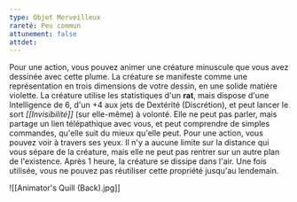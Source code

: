 ```yaml
---
type: Objet Merveilleux
rareté: Peu commun
attunement: false
attdet:
---
```

Pour une action, vous pouvez animer une créature minuscule que vous avez dessinée avec cette plume. La créature se manifeste comme une représentation en trois dimensions de votre dessin, en une solide matière violette. La créature utilise les statistiques d'un **rat**, mais dispose d'une Intelligence de 6, d'un +4 aux jets de Dextérité (Discrétion), et peut lancer le sort *[[Invisibilité]]* (sur elle-même) à volonté. Elle ne peut pas parler, mais partage un lien télépathique avec vous, et peut comprendre de simples commandes, qu'elle suit du mieux qu'elle peut. Pour une action, vous pouvez voir à travers ses yeux. Il n'y a aucune limite sur la distance qui vous sépare de la créature, mais elle ne peut pas rentrer sur un autre plan de l'existence. Après 1 heure, la créature se dissipe dans l'air. Une fois utilisée, vous ne pouvez pas réutiliser cette propriété jusqu'au lendemain.

![[Animator's Quill (Back).jpg]]